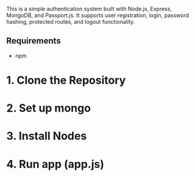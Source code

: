 This is a simple authentication system built with Node.js, Express, MongoDB, and Passport.js. It supports user registration, login, password hashing, protected routes, and logout functionality.

## Requirements


- npm 

# 1. Clone the Repository
# 2. Set up mongo
# 3. Install Nodes
# 4. Run app (app.js)
